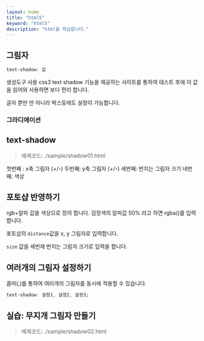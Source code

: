 ```yaml
---
layout: home
title: "html5"
keyword: "html5"
description: "html을 학습합니다."
---
```


## 그림자

```css
text-shadow: 값
```

생성도구 사용
css3 text shadow 기능을 제공하는 사이트를 통하여 테스트 후에 이 값을 읽어와 사용하면 보다 편리 합니다.

글자 뿐만 만 아니라 박스등에도 설정이 가능합니다.

### 그라디에이션




## text-shadow

>예제코드: ./sample/shadow01.html

첫번째 : x축 그림자 (+/-)
두번째: y축 그림자 (+/-)
세번째: 번지는 그림자 크기
네번째: 색상


## 포토샵 반영하기
rgb+알파 값을 색상으로 정의 합니다.
검정색의 알파값 50% 라고 하면 rgba()를 입력합니다.

포토샵의 `distance`값을 x, y 그림자로 입력합니다.

`size` 값을 세번재 번지는 그림자 크기로 입력을 합니다.


## 여러개의 그림자 설정하기
콤마(,)를 통하여 여러개의 그림자를 동시에 적용할 수 있습니다.

```css
text-shadow: 설정1, 설정2, 설정3;
```

## 실습: 무지개 그림자 만들기

>예제코드: ./sample/shadow02.html


